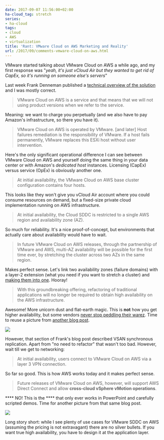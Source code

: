 ```yaml
---
date: 2017-09-07 11:56:00+02:00
ha-cloud_tag: stretch
series:
- ha-cloud
tags:
- cloud
- AWS
- virtualization
title: 'Rant: VMware Cloud on AWS Marketing and Reality'
url: /2017/09/comments-vmware-cloud-on-aws.html
---
```

VMware started talking about VMware Cloud on AWS a while ago, and my first response was "*yeah, it's just vCloud Air but they wanted to get rid of CapEx, so it's running on someone else's servers*"

Last week Frank Denneman published a [technical overview of the solution](http://frankdenneman.nl/2017/08/29/vmware-cloud-aws-technical-overview/) and I was mostly correct.
<!--more-->
> VMware Cloud on AWS is a service and that means that we will not using product versions when we refer to the service. 

Meaning: we want to charge you perpetually (and we also have to pay Amazon's infrastructure, so there you have it).

> VMware Cloud on AWS is operated by VMware. \[and later\] Host failures remediation is the responsibility of VMware. If a host fails permanently, VMware replaces this ESXi host without user intervention. 

Here's the only significant operational difference I can see between VMware Cloud on AWS and yourself doing the same thing in your data center or with Amazon's *dedicated host* instances. Licensing (CapEx) versus service (OpEx) is obviously another one.

> At initial availability, the VMware Cloud on AWS base cluster configuration contains four hosts.

This looks like they won't give you vCloud Air account where you could consume resources on demand, but a fixed-size private cloud implementation running on AWS infrastructure.

> At initial availability, the Cloud SDDC is restricted to a single AWS region and availability zone (AZ).

So much for reliability. It's a nice proof-of-concept, but environments that actually care about availability would have to wait.

> In future VMware Cloud on AWS releases, through the partnership of VMware and AWS, multi-AZ availability will be possible for the first time ever, by stretching the cluster across two AZs in the same region.

Makes perfect sense. Let's link two availability zones (failure domains) with a layer-2 extension (what you need if you want to stretch a cluster) and [making them into one](http://blog.ipspace.net/2012/05/layer-2-network-is-single-failure.html). Hooray!

> With this groundbreaking offering, refactoring of traditional applications will no longer be required to obtain high availability on the AWS infrastructure. 

Awesome! More unicorn dust and flat-earth magic. This is **not** how you get higher availability, but some vendors [never stop peddling their warez](http://blog.ipspace.net/2015/02/before-talking-about-vmotion-across.html). Time to reuse a picture from [another blog post](http://blog.ipspace.net/2015/11/stretched-firewalls-across-layer-3-dci.html).

![](/2017/09/s500-Triple-facepalm.jpg)

However, that section of Frank's blog post described VSAN synchronous replication. Apart from "no need to refactor" that wasn't too bad. However, wait till we get to networking:

> At initial availability, users connect to VMware Cloud on AWS via a layer 3 VPN connection.

So far so good. This is how AWS works today and it makes perfect sense.

> Future releases of VMware Cloud on AWS, however, will support AWS Direct Connect and allow **cross-cloud vSphere vMotion operations**.

\*\*\*\* NO! This is the \*\*\*\* that only ever works in PowerPoint and carefully scripted demos. Time for another picture from that same blog post.

![](/2017/09/s500-Enough+of+this+shit.jpg)

Long story short: while I see plenty of use cases for VMware SDDC on AWS (assuming the pricing is not extravagant) there are no silver bullets. If you want true high availability, you have to design it at the application layer.
